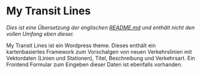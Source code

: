 # My Transit Lines
*Dies ist eine Übersetzung der englischen [README.md](README.md) und enthält nicht den vollen Umfang eben dieser.*

My Transit Lines ist ein Wordpress theme. Dieses enthält  ein kartenbasiertes Framework zum Vorschalgen von neuen Verkehrslinien mit Vektordaten (Linien und Stationen), Titel, Beschreibung und Verkehrsart. Ein Frontend Formular zum Eingeben dieser Daten ist ebenfalls vorhanden.
